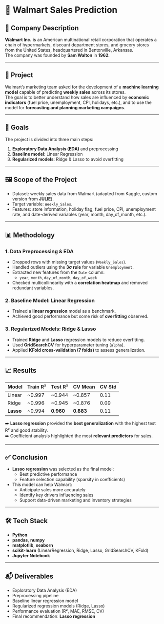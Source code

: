 # 🛒 Walmart Sales Prediction  

## 📇 Company Description  
**Walmart Inc.** is an American multinational retail corporation that operates a chain of hypermarkets, discount department stores, and grocery stores from the United States, headquartered in Bentonville, Arkansas.  
The company was founded by **Sam Walton** in **1962**.  

---

## 🚧 Project  
Walmart’s marketing team asked for the development of a **machine learning model** capable of predicting **weekly sales** across its stores.  
The goal is to better understand how sales are influenced by **economic indicators** (fuel price, unemployment, CPI, holidays, etc.), and to use the model for **forecasting and planning marketing campaigns**.  

---

## 🎯 Goals  
The project is divided into three main steps:  
1. **Exploratory Data Analysis (EDA)** and preprocessing  
2. **Baseline model**: Linear Regression  
3. **Regularized models**: Ridge & Lasso to avoid overfitting  

---

## 🖼️ Scope of the Project  
- Dataset: weekly sales data from Walmart (adapted from Kaggle, custom version from **JULIE**).  
- Target variable: `Weekly_Sales`.  
- Features: store information, holiday flag, fuel price, CPI, unemployment rate, and date-derived variables (year, month, day_of_month, etc.).  

---

## 📊 Methodology  

### 1. Data Preprocessing & EDA  
- Dropped rows with missing target values (`Weekly_Sales`).  
- Handled outliers using the **3σ rule** for variable `Unemployment`.  
- Extracted new features from the `Date` column:  
  - `year`, `month`, `day_of_month`, `day_of_week`  
- Checked multicollinearity with a **correlation heatmap** and removed redundant variables.    

### 2. Baseline Model: Linear Regression  
- Trained a **linear regression** model as a benchmark.  
- Achieved good performance but some risk of **overfitting** observed.  

### 3. Regularized Models: Ridge & Lasso  
- Trained **Ridge** and **Lasso** regression models to reduce overfitting.  
- Used **GridSearchCV** for hyperparameter tuning (`alpha`).  
- Applied **KFold cross-validation (7 folds)** to assess generalization.  

---

## 📈 Results  

| Model       | Train R² | Test R² | CV Mean | CV Std |
|-------------|----------|---------|---------|--------|
| Linear      | ~0.997   | ~0.944  | ~0.857  | 0.11   |
| Ridge       | ~0.996   | ~0.945  | ~0.876  | 0.09   |
| **Lasso**   | ~0.994   | **0.960** | **0.883**  | 0.11   |

➡️ **Lasso regression** provided the **best generalization** with the highest test R² and good stability.  
➡️ Coefficient analysis highlighted the most **relevant predictors** for sales.  

---

## ✅ Conclusion    
- **Lasso regression** was selected as the final model:  
  - Best predictive performance  
  - Feature selection capability (sparsity in coefficients)  
- This model can help Walmart:  
  - Anticipate sales more accurately  
  - Identify key drivers influencing sales  
  - Support data-driven marketing and inventory strategies  

---

## 🛠️ Tech Stack  
- **Python**  
- **pandas**, **numpy**  
- **matplotlib**, **seaborn**  
- **scikit-learn** (LinearRegression, Ridge, Lasso, GridSearchCV, KFold)  
- **Jupyter Notebook**  

---

## 📬 Deliverables  
- Exploratory Data Analysis (EDA)  
- Preprocessing pipeline  
- Baseline linear regression model  
- Regularized regression models (Ridge, Lasso)  
- Performance evaluation (R², MAE, RMSE, CV)  
- Final recommendation: **Lasso regression**  
